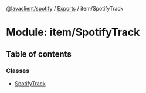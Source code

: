 [@lavaclient/spotify](../README.md) / [Exports](../modules.md) / item/SpotifyTrack

# Module: item/SpotifyTrack

## Table of contents

### Classes

- [SpotifyTrack](../classes/item/spotifytrack.spotifytrack.md)
